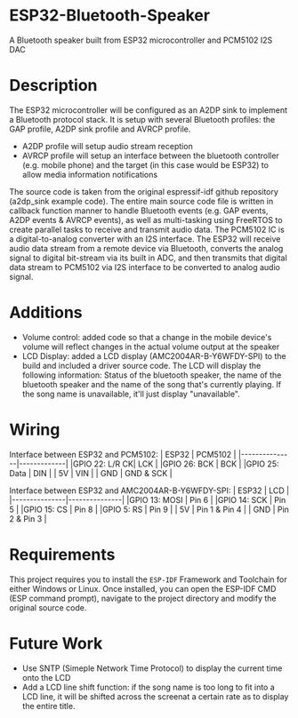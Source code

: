 # ESP32-Bluetooth-Speaker
A Bluetooth speaker built from ESP32 microcontroller and PCM5102 I2S DAC

# Description
The ESP32 microcontroller will be configured as an A2DP sink to implement a Bluetooth protocol stack. It is setup with several Bluetooth profiles: the GAP profile, A2DP sink profile and AVRCP profile.

- A2DP profile will setup audio stream reception 
- AVRCP profile will setup an interface between the bluetooth controller (e.g. mobile phone) and the target (in this case would be ESP32) to allow media information notifications

The source code is taken from the original espressif-idf github repository (a2dp_sink example code). The entire main source code file is written in callback function manner to handle Bluetooth events (e.g. GAP events, A2DP events & AVRCP events), as well as multi-tasking using FreeRTOS to create parallel tasks to receive and transmit audio data. The PCM5102 IC is a digital-to-analog converter with an I2S interface. The ESP32 will receive audio data stream from a remote device via Bluetooth, converts the analog signal to digital bit-stream via its built in ADC, and then transmits that digital data stream to PCM5102 via I2S interface to be converted to analog audio signal.

# Additions 
- Volume control: added code so that a change in the mobile device's volume will reflect changes in the actual volume output at the speaker
- LCD Display: added a LCD display (AMC2004AR-B-Y6WFDY-SPI) to the build and included a driver source code. The LCD will display the following information: Status of the bluetooth speaker, the name of the bluetooth speaker and the name of the song that's currently playing. If the song name is unavailable, it'll just display "unavailable".

# Wiring
Interface between ESP32 and PCM5102:
| ESP32         | PCM5102     |
|---------------|-------------|
|GPIO 22: L/R CK|     LCK     |
|GPIO 26: BCK   |     BCK     |
|GPIO 25: Data  |     DIN     |
|      5V       |     VIN     |
|      GND      |  GND & SCK  |

Interface between ESP32 and AMC2004AR-B-Y6WFDY-SPI:
| ESP32         | LCD           |
|---------------|---------------|
|GPIO 13: MOSI  |   Pin 6       |
|GPIO 14: SCK   |   Pin 5       |
|GPIO 15: CS    |   Pin 8       |
|GPIO 5: RS     |   Pin 9       |
|      5V       | Pin 1 & Pin 4 |
|      GND      | Pin 2 & Pin 3 |

# Requirements
This project requires you to install the `ESP-IDF` Framework and Toolchain for either Windows or Linux. Once installed, you can open the ESP-IDF CMD (ESP command prompt), navigate to the project directory and modify the original source code. 

# Future Work
- Use SNTP (Simeple Network Time Protocol) to display the current time onto the LCD
- Add a LCD line shift function: if the song name is too long to fit into a LCD line, it will be shifted across the screenat a certain rate as to display the entire title.
